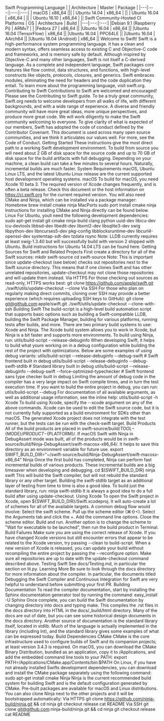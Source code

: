 Swift Programming Language | | Architecture | Master | Package | |---|:---:|:---:|:---:| | macOS | x86_64 ||| | Ubuntu 14.04 | x86_64 | || | Ubuntu 16.04 | x86_64 | || | Ubuntu 16.10 | x86_64 | || Swift Community-Hosted CI Platforms | OS | Architecture | Build | |---|:---:|:---:| |Debian 9.1 (Raspberry Pi) | ARMv7 | | |Fedora 27 | x86_64 || |Ubuntu 16.04 | x86_64 || |Ubuntu 16.04 (TensorFlow) | x86_64 || |Ubuntu 16.04 | PPC64LE || |Ubuntu 16.04 | AArch64 || |Ubuntu 16.04 (Android) | x86_64 || Welcome to Swift! Swift is a high-performance system programming language. It has a clean and modern syntax, offers seamless access to existing C and Objective-C code and frameworks, and is memory safe by default. Although inspired by Objective-C and many other languages, Swift is not itself a C-derived language. As a complete and independent language, Swift packages core features like flow control, data structures, and functions, with high-level constructs like objects, protocols, closures, and generics. Swift embraces modules, eliminating the need for headers and the code duplication they entail. To learn more about the programming language, visit swift.org. Contributing to Swift Contributions to Swift are welcomed and encouraged! Please see the Contributing to Swift guide. To be a truly great community, Swift.org needs to welcome developers from all walks of life, with different backgrounds, and with a wide range of experience. A diverse and friendly community will have more great ideas, more unique perspectives, and produce more great code. We will work diligently to make the Swift community welcoming to everyone. To give clarity of what is expected of our members, Swift has adopted the code of conduct defined by the Contributor Covenant. This document is used across many open source communities, and we think it articulates our values well. For more, see the Code of Conduct. Getting Started These instructions give the most direct path to a working Swift development environment. To build from source you will need about 2 GB of disk space for the source code and up to 70 GB of disk space for the build artifacts with full debugging. Depending on your machine, a clean build can take a few minutes to several hours. Naturally, incremental builds are much faster. System Requirements macOS, Ubuntu Linux LTS, and the latest Ubuntu Linux release are the current supported host development operating systems. macOS To build for macOS, you need Xcode 10 beta 3. The required version of Xcode changes frequently, and is often a beta release. Check this document or the host information on https://ci.swift.org for the current required version. You will also need CMake and Ninja, which can be installed via a package manager: Homebrew brew install cmake ninja MacPorts sudo port install cmake ninja Instructions for installing CMake and Ninja directly can be found below. Linux For Ubuntu, youll need the following development dependencies: sudo apt-get install git cmake ninja-build clang python uuid-dev libicu-dev icu-devtools libbsd-dev libedit-dev libxml2-dev libsqlite3-dev swig libpython-dev libncurses5-dev pkg-config libblocksruntime-dev libcurl4-openssl-dev systemtap-sdt-dev tzdata rsync Note: LLDB currently requires at least swig-1.3.40 but will successfully build with version 2 shipped with Ubuntu. Build instructions for Ubuntu 14.04 LTS can be found here. Getting Sources for Swift and Related Projects First create a directory for all of the Swift sources: mkdir swift-source cd swift-source Note: This is important since update-checkout (see below) checks out repositories next to the Swift source directory. This means that if one clones Swift and has other unrelated repositories, update-checkout may not clone those repositories and will update them instead. Via HTTPS For those checking out sources as read-only, HTTPS works best: git clone https://github.com/apple/swift.git ./swift/utils/update-checkout --clone Via SSH For those who plan on regularly making direct commits, cloning over SSH may provide a better experience (which requires uploading SSH keys to GitHub): git clone git@github.com:apple/swift.git ./swift/utils/update-checkout --clone-with-ssh Building Swift The build-script is a high-level build automation script that supports basic options such as building a Swift-compatible LLDB, building the Swift Package Manager, building for various platforms, running tests after builds, and more. There are two primary build systems to use: Xcode and Ninja. The Xcode build system allows you to work in Xcode, but Ninja is a bit faster and supports more environments. To build using Ninja, run: utils/build-script --release-debuginfo When developing Swift, it helps to build what youre working on in a debug configuration while building the rest of the project with optimizations. Below are some examples of using debug variants: utils/build-script --release-debuginfo --debug-swift # Swift frontend built in debug utils/build-script --release-debuginfo --debug-swift-stdlib # Standard library built in debug utils/build-script --release-debuginfo --debug-swift --force-optimized-typechecker # Swift frontend sans type checker built in debug Limiting the amount of debug code in the compiler has a very large impact on Swift compile times, and in turn the test execution time. If you want to build the entire project in debug, you can run: utils/build-script --debug For documentation of all available arguments, as well as additional usage information, see the inline help: utils/build-script -h Xcode To build using Xcode, specify the --xcode argument on any of the above commands. Xcode can be used to edit the Swift source code, but it is not currently fully supported as a build environment for SDKs other than macOS. The generated Xcode project does not integrate with the test runner, but the tests can be run with the check-swift target. Build Products All of the build products are placed in swift-source/build/${TOOL}-${MODE}/${PRODUCT}-${PLATFORM}/. If macOS Swift with Ninja in DebugAssert mode was built, all of the products would be in swift-source/build/Ninja-DebugAssert/swift-macosx-x86_64/. It helps to save this directory as an environment variable for future use. export SWIFT_BUILD_DIR="~/swift-source/build/Ninja-DebugAssert/swift-macosx-x86_64" Ninja Once the first build has completed, Ninja can perform fast incremental builds of various products. These incremental builds are a big timesaver when developing and debugging. cd ${SWIFT_BUILD_DIR} ninja swift This will build the Swift compiler, but will not rebuild the standard library or any other target. Building the swift-stdlib target as an additional layer of testing from time to time is also a good idea. To build just the standard library, run: ninja swift-stdlib It is always a good idea to do a full build after using update-checkout. Using Xcode To open the Swift project in Xcode, open ${SWIFT_BUILD_DIR}/Swift.xcodeproj. It will auto-create a lot of schemes for all of the available targets. A common debug flow would involve: Select the swift scheme. Pull up the scheme editor (⌘⇧<). Select the Arguments tab and click the +. Add the command line options. Close the scheme editor. Build and run. Another option is to change the scheme to "Wait for executable to be launched", then run the build product in Terminal. Build Failures Make sure you are using the correct release of Xcode. If you have changed Xcode versions but still encounter errors that appear to be related to the Xcode version, try passing --clean to build-script. When a new version of Xcode is released, you can update your build without recompiling the entire project by passing the --reconfigure option. Make sure all repositories are up to date with the update-checkout command described above. Testing Swift See docs/Testing.md, in particular the section on lit.py. Learning More Be sure to look through the docs directory for more information about the compiler. In particular, the documents titled Debugging the Swift Compiler and Continuous Integration for Swift are very helpful to understand before submitting your first PR. Building Documentation To read the compiler documentation, start by installing the Sphinx documentation generator tool by running the command: easy_install -U Sphinx Once complete, you can build the Swift documentation by changing directory into docs and typing make. This compiles the .rst files in the docs directory into HTML in the docs/_build/html directory. Many of the docs are out of date, but you can see some historical design documents in the docs directory. Another source of documentation is the standard library itself, located in stdlib. Much of the language is actually implemented in the library (including Int), and the standard library gives some examples of what can be expressed today. Build Dependencies CMake CMake is the core infrastructure used to configure builds of Swift and its companion projects; at least version 3.4.3 is required. On macOS, you can download the CMake Binary Distribution, bundled as an application, copy it to /Applications, and add the embedded command line tools to your PATH: export PATH=/Applications/CMake.app/Contents/bin:$PATH On Linux, if you have not already installed Swifts development dependencies, you can download and install the CMake package separately using the following command: sudo apt-get install cmake Ninja Ninja is the current recommended build system for building Swift and is the default configuration generated by CMake. Pre-built packages are available for macOS and Linux distributions. You can also clone Ninja next to the other projects and it will be bootstrapped automatically: Via HTTPS git clone https://github.com/ninja-build/ninja.git && cd ninja git checkout release cat README Via SSH git clone git@github.com:ninja-build/ninja.git && cd ninja git checkout release cat README